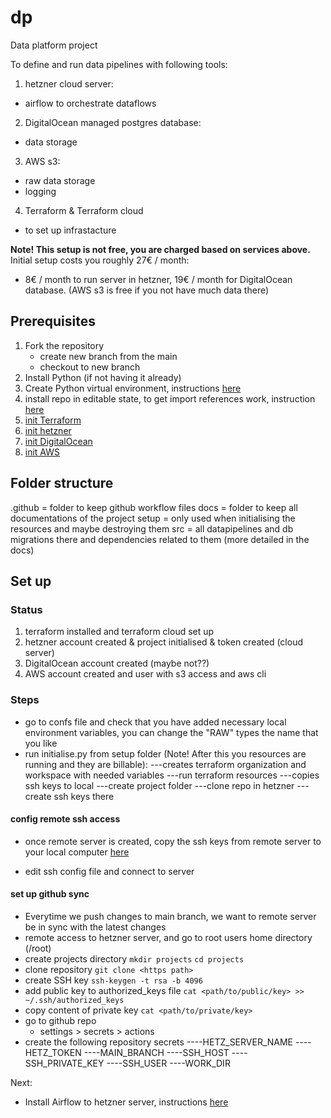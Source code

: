 # dp
Data platform project

To define and run data pipelines with following tools:
1. hetzner cloud server:
- airflow to orchestrate dataflows
2. DigitalOcean managed postgres database:
- data storage
3. AWS s3:
- raw data storage
- logging
4. Terraform & Terraform cloud
- to set up infrastacture

**Note! This setup is not free, you are charged based on services above.**
Initial setup costs you roughly 27€ / month:
- 8€ / month to run server in hetzner, 19€ / month for DigitalOcean database. (AWS s3 is free if you not have much data there)

## Prerequisites
1. Fork the repository
    - create new branch from the main
    - checkout to new branch
2. Install Python (if not having it already)
3. Create Python virtual environment, instructions [here](docs/create_venv.md)
4. install repo in editable state, to get import references work, instruction [here](docs/init_project.md)
5. [init Terraform](docs/systems/init_terraform.md)
6. [init hetzner](docs/systems//hetzner/init_hetzner.md)
7. [init DigitalOcean](docs/systems/init_digital_ocean.md)
8. [init AWS](docs/systems/init_aws.md)

## Folder structure
.github = folder to keep github workflow files
docs = folder to keep all documentations of the project
setup = only used when initialising the resources and maybe destroying them
src = all datapipelines and db migrations there and dependencies related to them (more detailed in the docs)


## Set up
### Status
1. terraform installed and terraform cloud set up
2. hetzner account created & project initialised & token created (cloud server)
3. DigitalOcean account created (maybe not??)
4. AWS account created and user with s3 access and aws cli

### Steps

- go to confs file and check that you have added necessary local environment variables, you can change the "RAW" types the name that you like
- run initialise.py from setup folder (Note! After this you resources are running and they are billable):
---creates terraform organization and workspace with needed variables
---run terraform resources
---copies ssh keys to local
---create project folder
---clone repo in hetzner
---create ssh keys there

#### config remote ssh access
- once remote server is created, copy the ssh keys from remote server to your local computer [here](docs/systems/hetzner/remote_connection_hetzner.md)

- edit ssh config file and connect to server

#### set up github sync
- Everytime we push changes to main branch, we want to remote server be in sync with the latest changes
- remote access to hetzner server, and go to root users home directory (/root)
- create projects directory
```mkdir projects```
```cd projects```
- clone repository
```git clone <https path>```
- create SSH key
```ssh-keygen -t rsa -b 4096```
- add public key to authorized_keys file
```cat <path/to/public/key> >> ~/.ssh/authorized_keys```
- copy content of private key
```cat <path/to/private/key>```
- go to github repo
    - settings > secrets > actions
- create the following repository secrets
----HETZ_SERVER_NAME
----HETZ_TOKEN
----MAIN_BRANCH
----SSH_HOST
----SSH_PRIVATE_KEY
----SSH_USER
----WORK_DIR







Next:
- Install Airflow to hetzner server, instructions [here](docs/systems/hetzner/init_airflow.md)
